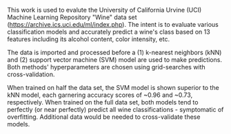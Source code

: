 This work is used to evalute the University of California Urvine (UCI) Machine Learning Repository "Wine" data set (https://archive.ics.uci.edu/ml/index.php). The intent is to evaluate various classification models and accurately predict a wine's class based on 13 features including its alcohol content, color intensity, etc.

The data is imported and processed before a (1) k-nearest neighbors (kNN) and (2) support vector machine (SVM) model are used to make predictions. Both methods' hyperparameters are chosen using grid-searches with cross-validation.

When trained on half the data set, the SVM model is shown superior to the kNN model, each garnering accuracy scores of ~0.96 and ~0.73, respectively. When trained on the full data set, both models tend to perfectly (or near perfectly) predict all wine classifications - symptomatic of overfitting. Additional data would be needed to cross-validate these models.

